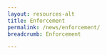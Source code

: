 ```yaml
---
layout: resources-alt
title: Enforcement
permalink: /news/enforcement/
breadcrumb: Enforcement

---
```


